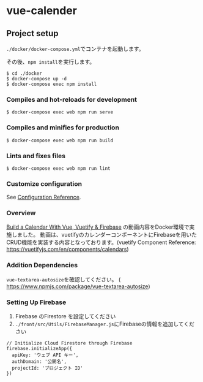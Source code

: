 # vue-calender

## Project setup

`./docker/docker-compose.yml`でコンテナを起動します。

その後、`npm install`を実行します。

```
$ cd ./docker
$ docker-compose up -d
$ docker-compose exec npm install
```

### Compiles and hot-reloads for development

```
$ docker-compose exec web npm run serve
```

### Compiles and minifies for production
```
$ docker-compose exec web npm run build
```

### Lints and fixes files
```
$ docker-compose exec web npm run lint
```

### Customize configuration
See [Configuration Reference](https://cli.vuejs.org/config/).

### Overview

[Build a Calendar With Vue, Vuetify & Firebase](https://www.youtube.com/watch?v=2NOsjTT1b_k) の動画内容をDocker環境で実施しました。
動画は、vuetifyのカレンダーコンポーネントにFirebaseを用いたCRUD機能を実装する内容となっております。(vuetify Component Reference: https://vuetifyjs.com/en/components/calendars)

### Addition Dependencies

```vue-textarea-autosize```を確認してください。
( https://www.npmjs.com/package/vue-textarea-autosize)

### Setting Up Firebase

1. Firebase のFirestore を設定してください
2. `./front/src/Utils/FirebaseManager.js`にFirebaseの情報を追加してください

```
// Initialize Cloud Firestore through Firebase
firebase.initializeApp({
  apiKey: 'ウェブ API キー',
  authDomain: '公開名',
  projectId: 'プロジェクト ID'
})
```